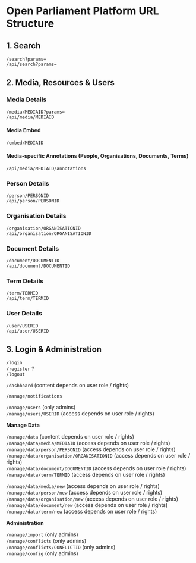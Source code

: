 # Open Parliament Platform URL Structure

## 1. Search
`/search?params=`  
`/api/search?params=`  

## 2. Media, Resources & Users
### Media Details
`/media/MEDIAID?params=`  
`/api/media/MEDIAID`  

#### Media Embed
`/embed/MEDIAID`  

#### Media-specific Annotations (People, Organisations, Documents, Terms)
`/api/media/MEDIAID/annotations`   

### Person Details
`/person/PERSONID`  
`/api/person/PERSONID`  

### Organisation Details
`/organisation/ORGANISATIONID`  
`/api/organisation/ORGANISATIONID`  

### Document Details
`/document/DOCUMENTID`  
`/api/document/DOCUMENTID`  

### Term Details
`/term/TERMID`  
`/api/term/TERMID`  

### User Details
`/user/USERID`  
`/api/user/USERID`  

## 3. Login & Administration
`/login`  
`/register` ?  
`/logout`  

`/dashboard` (content depends on user role / rights)  

`/manage/notifications`  

`/manage/users` (only admins)  
`/manage/users/USERID` (access depends on user role / rights)  

**Manage Data**

`/manage/data` (content depends on user role / rights)  
`/manage/data/media/MEDIAID` (access depends on user role / rights)  
`/manage/data/person/PERSONID` (access depends on user role / rights)  
`/manage/data/organisation/ORGANISATIONID` (access depends on user role / rights)  
`/manage/data/document/DOCUMENTID` (access depends on user role / rights)  
`/manage/data/term/TERMID` (access depends on user role / rights)  

`/manage/data/media/new` (access depends on user role / rights)  
`/manage/data/person/new` (access depends on user role / rights)  
`/manage/data/organisation/new` (access depends on user role / rights)  
`/manage/data/document/new` (access depends on user role / rights)  
`/manage/data/term/new` (access depends on user role / rights)  

**Administration**

`/manage/import` (only admins)  
`/manage/conflicts` (only admins)  
`/manage/conflicts/CONFLICTID` (only admins)  
`/manage/config` (only admins)  

